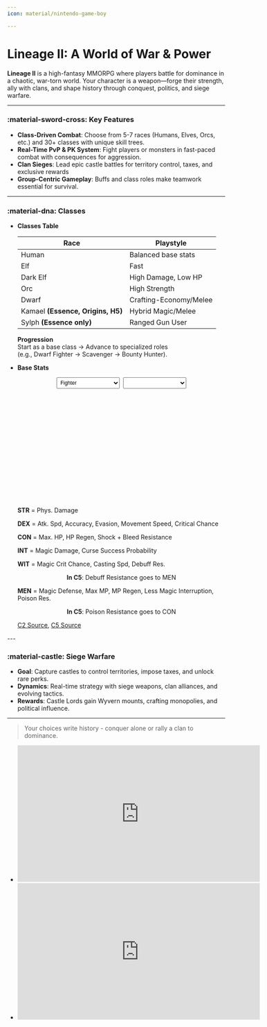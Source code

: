 ```yaml
---
icon: material/nintendo-game-boy

---
```


# Lineage II: A World of War & Power  

**Lineage II** is a high-fantasy MMORPG where players battle for dominance in a chaotic, war-torn world. Your character is a weapon—forge their strength, ally with clans, and shape history through conquest, politics, and siege warfare.  

---

### :material-sword-cross: **Key Features**  
- **Class-Driven Combat**: Choose from 5-7 races (Humans, Elves, Orcs, etc.) and 30+ classes with unique skill trees.  
- **Real-Time PvP & PK System**: Fight players or monsters in fast-paced combat with consequences for aggression.  
- **Clan Sieges**: Lead epic castle battles for territory control, taxes, and exclusive rewards  
- **Group-Centric Gameplay**: Buffs and class roles make teamwork essential for survival.  

---
### :material-dna: **Classes**

<div class="grid cards" markdown>
<ul markdown>
<li>
<strong>Classes Table</strong> 
<div class="md-typeset__table"><table>
<thead>
<tr>
<th>Race</th>
<th>Playstyle</th>
</tr>
</thead>
<tbody>
<tr>
<td>Human</td>
<td>Balanced base stats</td>
</tr>
<tr>
<td>Elf</td>
<td>Fast</td>
</tr>
<tr>
<td>Dark Elf</td>
<td>High Damage, Low HP</td>
</tr>
<tr>
<td>Orc</td>
<td>High Strength</td>
</tr>
<tr>
<td>Dwarf</td>
<td>Crafting-Economy/Melee</td>
</tr>
<tr>
<td>Kamael <strong>(Essence, Origins, H5)</strong></td>
<td>Hybrid Magic/Melee</td>
</tr>
<tr>
<td>Sylph <strong>(Essence only)</strong></td>
<td>Ranged Gun User</td>
</tr>
</tbody>
</table></div>
<strong>Progression</strong> <br>Start as a base class → Advance to specialized roles <br>(e.g., Dwarf Fighter → Scavenger → Bounty Hunter).  
</li>
<li>
<p><strong>Base Stats</strong></p>

<div style="max-width: 300px; margin: 0 auto;">
  <div style="display: flex; gap: 8px; margin-bottom: 8px;">
    <select id="class-select" style="padding: 4px; font-size: 12px; flex: 1;">
        <option value="Fighter">Fighter</option>
        <option value="Mage">Mage</option>
        <option value="Kamael">Kamael</option>
    </select>
    <select id="race-select" style="padding: 4px; font-size: 12px; flex: 1;">
      <!-- Options will be populated by JavaScript -->
    </select>
  </div>
  <div style="position: relative; height: 250px;">
    <canvas id="hexagonChart" height="250"></canvas>
  </div>
</div>
<p><strong>STR</strong> = Phys. Damage</p>
<p><strong>DEX</strong> = Atk. Spd, Accuracy, Evasion, Movement Speed, Critical Chance</p>
<p><strong>CON</strong> = Max. HP, HP Regen, Shock + Bleed Resistance</p>
<p><strong>INT</strong> = Magic Damage, Curse Success Probability</p>
<p><strong>WIT</strong> = Magic Crit Chance, Casting Spd, Debuff Res.</p>
<p style="text-align: center;"><strong>In C5</strong>: Debuff Resistance goes to MEN</p>
<p><strong>MEN</strong> = Magic Defense, Max MP, MP Regen, Less Magic Interruption, Poison Res.</p>
<p style="text-align: center;"><strong>In C5</strong>: Poison Resistance goes to CON</p>
<p><a href="https://lineage2wiki.com/c2/patch-notes/#basic_systems">C2 Source</a>, <a href="https://lineage2wiki.com/c5/patch-notes/#skills_and_magic">C5 Source</a></p>
</li>
</ul>
</div>
---

### :material-castle: **Siege Warfare**  
- **Goal**: Capture castles to control territories, impose taxes, and unlock rare perks.  
- **Dynamics**: Real-time strategy with siege weapons, clan alliances, and evolving tactics.  
- **Rewards**: Castle Lords gain Wyvern mounts, crafting monopolies, and political influence.  

---

> Your choices write history - conquer alone or rally a clan to dominance.  


<div class="grid cards" markdown>

- <iframe width="560" height="315" src="https://www.youtube.com/embed/oH6-k6-1FXM?si=Rv1PpMlf9PKAh0Iz" title="YouTube video player" frameborder="0" allow="accelerometer; autoplay; clipboard-write; encrypted-media; gyroscope; picture-in-picture; web-share" referrerpolicy="strict-origin-when-cross-origin" allowfullscreen></iframe>

- <iframe width="560" height="315" src="https://www.youtube.com/embed/FYc7BRC7CX0" title="L2Reborn Origins - Euphoria - Cardinal PvP Movie" frameborder="0" allow="accelerometer; autoplay; clipboard-write; encrypted-media; gyroscope; picture-in-picture; web-share" referrerpolicy="strict-origin-when-cross-origin" allowfullscreen></iframe>

</div>
<script>
if (!sessionStorage.getItem('gamePageLoaded')) {
    sessionStorage.setItem('gamePageLoaded', 'true');
    setTimeout(() => {
        window.location.reload();
    }, 100);
} else {
    sessionStorage.removeItem('gamePageLoaded');
}
</script>

<script src="https://cdn.jsdelivr.net/npm/chart.js"></script>

<script>
const statsData = {
  "Fighter": {
    "Human": { "STR": 40, "CON": 43, "DEX": 30, "WIT": 11, "INT": 21, "MEN": 25 },
    "Elf": { "STR": 36, "CON": 36, "DEX": 35, "WIT": 14, "INT": 23, "MEN": 26 },
    "Dark Elf": { "STR": 41, "CON": 32, "DEX": 34, "WIT": 12, "INT": 25, "MEN": 26 },
    "Dwarf": { "STR": 39, "CON": 45, "DEX": 29, "WIT": 10, "INT": 20, "MEN": 27 },
    "Orc": { "STR": 40, "CON": 47, "DEX": 26, "WIT": 12, "INT": 18, "MEN": 27 },
  },
  "Mage": {
    "Human": { "STR": 22, "CON": 27, "DEX": 21, "WIT": 20, "INT": 41, "MEN": 39 },
    "Elf": { "STR": 21, "CON": 25, "DEX": 24, "WIT": 23, "INT": 37, "MEN": 40 },
    "Dark Elf": { "STR": 23, "CON": 24, "DEX": 23, "WIT": 19, "INT": 44, "MEN": 37 },
    "Orc": { "STR": 25, "CON": 31, "DEX": 20, "WIT": 21, "INT": 31, "MEN": 42 },
  },
  "Kamael": {
    "Male": { "STR": 41, "CON": 31, "DEX": 33, "WIT": 11, "INT": 29, "MEN": 25 },
    "Female": { "STR": 39, "CON": 30, "DEX": 35, "WIT": 11, "INT": 28, "MEN": 27 },
  },
};

const ctx = document.getElementById('hexagonChart').getContext('2d');
let chart;

function populateRaceOptions() {
  const classSelect = document.getElementById('class-select');
  const raceSelect = document.getElementById('race-select');
  const selectedClass = classSelect.value;
  
  raceSelect.innerHTML = '';
  
  Object.keys(statsData[selectedClass]).forEach(race => {
    const option = document.createElement('option');
    option.value = race;
    option.textContent = race;
    raceSelect.appendChild(option);
  });
}

function createChart(stats) {
  if (chart) chart.destroy();
  
  chart = new Chart(ctx, {
    type: 'radar',
    data: {
      labels: ['STR', 'CON', 'DEX', 'WIT', 'INT', 'MEN'],
      datasets: [{
        data: [stats.STR, stats.CON, stats.DEX, stats.WIT, stats.INT, stats.MEN],
        backgroundColor: 'rgba(156, 39, 176, 0.2)',
        borderColor: 'rgba(156, 39, 176, 1)',
        borderWidth: 1,
        pointRadius: 3
      }]
    },
    options: {
      responsive: true,
      maintainAspectRatio: false,
      layout: {
        padding: 10
      },
      scales: {
        r: {
          angleLines: { color: '#422378', lineWidth: 1 },
          suggestedMin: 0,
          suggestedMax: 50,
          ticks: {
            stepSize: 10,
            display: false
          },
          pointLabels: {
            font: {
              size: 10
            }
          },
          grid: {
            color: '#422378',
            lineWidth: 1
          }
        }
      },
      plugins: {
        legend: { display: false },
        tooltip: {
          bodyFont: { size: 11 }
        }
      }
    }
  });
}

function updateChart() {
  const selectedClass = document.getElementById('class-select').value;
  const selectedRace = document.getElementById('race-select').value;
  const stats = statsData[selectedClass][selectedRace];
  createChart(stats);
}

document.getElementById('class-select').addEventListener('change', function() {
  populateRaceOptions();
  updateChart();
});

document.getElementById('race-select').addEventListener('change', updateChart);

populateRaceOptions();
updateChart();
</script>